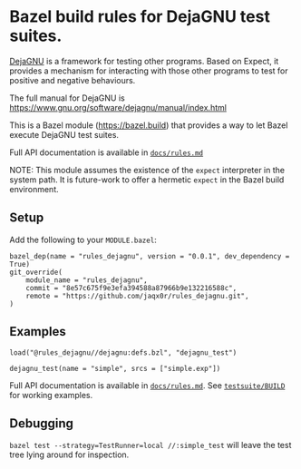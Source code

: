 # Bazel build rules for DejaGNU test suites.

[DejaGNU](https://www.gnu.org/software/dejagnu/manual/index.html) is a
framework for testing other programs.  Based on Expect, it provides a mechanism
for interacting with those other programs to test for positive and negative
behaviours.

The full manual for DejaGNU is https://www.gnu.org/software/dejagnu/manual/index.html

This is a Bazel module (https://bazel.build) that provides a way to let Bazel execute DejaGNU test suites.

Full API documentation is available in [`docs/rules.md`](docs/rules.md)

NOTE: This module assumes the existence of the `expect` interpreter in the system path.  It is future-work to offer a hermetic `expect` in the Bazel build environment.

## Setup

Add the following to your `MODULE.bazel`:

```
bazel_dep(name = "rules_dejagnu", version = "0.0.1", dev_dependency = True)
git_override(
    module_name = "rules_dejagnu",
    commit = "8e57c675f9e3efa394588a87966b9e132216588c",
    remote = "https://github.com/jaqx0r/rules_dejagnu.git",
)
```


## Examples

```
load("@rules_dejagnu//dejagnu:defs.bzl", "dejagnu_test")

dejagnu_test(name = "simple", srcs = ["simple.exp"])
```

Full API documentation is available in [`docs/rules.md`](docs/rules.md). See [`testsuite/BUILD`](testsuite/BUILD) for working examples.


## Debugging

`bazel test --strategy=TestRunner=local //:simple_test` will leave the test tree lying around for inspection.

